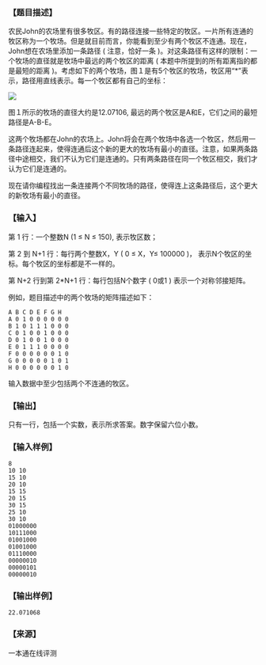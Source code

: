 ### 【题目描述】

农民John的农场里有很多牧区。有的路径连接一些特定的牧区。一片所有连通的牧区称为一个牧场。但是就目前而言，你能看到至少有两个牧区不连通。现在，John想在农场里添加一条路径 ( 注意，恰好一条 )。对这条路径有这样的限制：一个牧场的直径就是牧场中最远的两个牧区的距离 ( 本题中所提到的所有距离指的都是最短的距离 )。考虑如下的两个牧场，图１是有5个牧区的牧场，牧区用“\*”表示，路径用直线表示。每一个牧区都有自己的坐标：

![](pic/1343.gif)

图１所示的牧场的直径大约是12.07106, 最远的两个牧区是A和E，它们之间的最短路径是A-B-E。

这两个牧场都在John的农场上。John将会在两个牧场中各选一个牧区，然后用一条路径连起来，使得连通后这个新的更大的牧场有最小的直径。注意，如果两条路径中途相交，我们不认为它们是连通的。只有两条路径在同一个牧区相交，我们才认为它们是连通的。

现在请你编程找出一条连接两个不同牧场的路径，使得连上这条路径后，这个更大的新牧场有最小的直径。

### 【输入】

第 1 行：一个整数N (1 ≤ N ≤ 150), 表示牧区数；

第 2 到 N+1 行：每行两个整数X，Y ( 0 ≤ X，Y≤ 100000 )， 表示N个牧区的坐标。每个牧区的坐标都是不一样的。

第 N+2 行到第 2\*N+1 行：每行包括N个数字 ( 0或1 ) 表示一个对称邻接矩阵。

例如，题目描述中的两个牧场的矩阵描述如下：

 ```
 A B C D E F G H 
A 0 1 0 0 0 0 0 0 
B 1 0 1 1 1 0 0 0 
C 0 1 0 0 1 0 0 0 
D 0 1 0 0 1 0 0 0 
E 0 1 1 1 0 0 0 0 
F 0 0 0 0 0 0 1 0 
G 0 0 0 0 0 1 0 1 
H 0 0 0 0 0 0 1 0
```

输入数据中至少包括两个不连通的牧区。

### 【输出】

只有一行，包括一个实数，表示所求答案。数字保留六位小数。

### 【输入样例】

```
8
10 10
15 10
20 10
15 15
20 15
30 15
25 10
30 10
01000000
10111000
01001000
01001000
01110000
00000010
00000101
00000010
```

### 【输出样例】

```
22.071068
```


 ### 【来源】

 一本通在线评测 